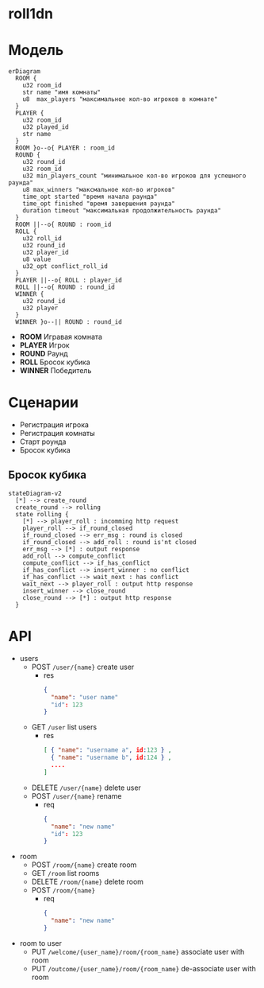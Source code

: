 roll1dn
===================

Модель
============================

```mermaid
erDiagram
  ROOM {
    u32 room_id
    str name "имя комнаты"
    u8  max_players "максимальное кол-во игроков в комнате"
  }
  PLAYER {
    u32 room_id
    u32 played_id
    str name 
  }
  ROOM }o--o{ PLAYER : room_id
  ROUND {
    u32 round_id
    u32 room_id
    u32 min_players_count "минимальное кол-во игроков для успешного раунда"
    u8 max_winners "максмальное кол-во игроков"
    time_opt started "время начала раунда"
    time_opt finished "время завершения раунда"
    duration timeout "максимальная продолжительность раунда"
  }
  ROOM ||--o{ ROUND : room_id
  ROLL {
    u32 roll_id
    u32 round_id
    u32 player_id
    u8 value
    u32_opt conflict_roll_id    
  }
  PLAYER ||--o{ ROLL : player_id
  ROLL ||--o{ ROUND : round_id
  WINNER {
    u32 round_id
    u32 player
  }
  WINNER }o--|| ROUND : round_id
```

- **ROOM** Игравая комната
- **PLAYER** Игрок
- **ROUND** Раунд
- **ROLL** Бросок кубика
- **WINNER** Победитель

Сценарии
============================

- Регистрация игрока
- Регистрация комнаты
- Старт роунда
- Бросок кубика

Бросок кубика
-----------------------------

```mermaid
stateDiagram-v2
  [*] --> create_round
  create_round --> rolling
  state rolling {
    [*] --> player_roll : incomming http request
    player_roll --> if_round_closed
    if_round_closed --> err_msg : round is closed
    if_round_closed --> add_roll : round is'nt closed
    err_msg --> [*] : output response
    add_roll --> compute_conflict
    compute_conflict --> if_has_conflict
    if_has_conflict --> insert_winner : no conflict
    if_has_conflict --> wait_next : has conflict
    wait_next --> player_roll : output http response
    insert_winner --> close_round
    close_round --> [*] : output http response
  }
```

API
=====================

- users
  - POST `/user/{name}` create user
    - res
      ```json
      {
        "name": "user name"
        "id": 123
      }
      ```
  - GET `/user` list users
    - res
      ```json
      [ { "name": "username a", id:123 } ,
        { "name": "username b", id:124 } ,
        ....
      ]
      ```
  - DELETE `/user/{name}` delete user
  - POST `/user/{name}` rename
    - req
      ```json
      {
        "name": "new name"
        "id": 123
      }
      ```
- room
  - POST `/room/{name}` create room
  - GET `/room` list rooms
  - DELETE `/room/{name}` delete room
  - POST `/room/{name}`
    - req
      ```json
      {
        "name": "new name"
      }
      ```
- room to user  
  - PUT `/welcome/{user_name}/room/{room_name}` associate user with room
  - PUT `/outcome/{user_name}/room/{room_name}` de-associate user with room
